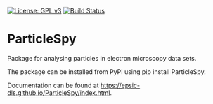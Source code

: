 [![License: GPL v3](https://img.shields.io/badge/License-GPLv3-blue.svg)](https://www.gnu.org/licenses/gpl-3.0)
[![Build Status](https://travis-ci.com/ePSIC-DLS/ParticleSpy.svg?branch=master)](https://travis-ci.com/ePSIC-DLS/ParticleSpy)

# ParticleSpy
Package for analysing particles in electron microscopy data sets.

The package can be installed from PyPI using pip install ParticleSpy.

Documentation can be found at https://epsic-dls.github.io/ParticleSpy/index.html.
